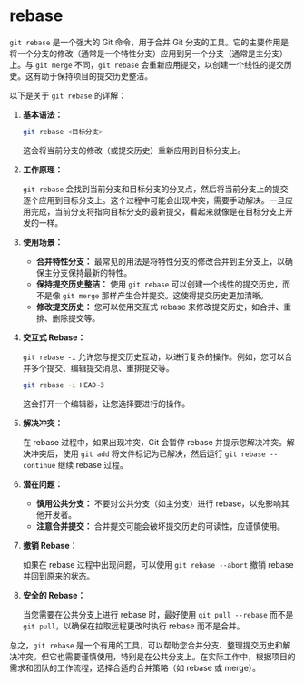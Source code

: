 # rebase

`git rebase` 是一个强大的 Git 命令，用于合并 Git 分支的工具。它的主要作用是将一个分支的修改（通常是一个特性分支）应用到另一个分支（通常是主分支）上。与 `git merge` 不同，`git rebase` 会重新应用提交，以创建一个线性的提交历史。这有助于保持项目的提交历史整洁。

以下是关于 `git rebase` 的详解：

1. **基本语法：**

   ```bash
   git rebase <目标分支>
   ```

   这会将当前分支的修改（或提交历史）重新应用到目标分支上。

2. **工作原理：**

   `git rebase` 会找到当前分支和目标分支的分叉点，然后将当前分支上的提交逐个应用到目标分支上。这个过程中可能会出现冲突，需要手动解决。一旦应用完成，当前分支将指向目标分支的最新提交，看起来就像是在目标分支上开发的一样。

3. **使用场景：**

   - **合并特性分支：** 最常见的用法是将特性分支的修改合并到主分支上，以确保主分支保持最新的特性。
   - **保持提交历史整洁：** 使用 `git rebase` 可以创建一个线性的提交历史，而不是像 `git merge` 那样产生合并提交。这使得提交历史更加清晰。
   - **修改提交历史：** 您可以使用交互式 rebase 来修改提交历史，如合并、重排、删除提交等。

4. **交互式 Rebase：**

   `git rebase -i` 允许您与提交历史互动，以进行复杂的操作。例如，您可以合并多个提交、编辑提交消息、重排提交等。

   ```bash
   git rebase -i HEAD~3
   ```

   这会打开一个编辑器，让您选择要进行的操作。

5. **解决冲突：**

   在 rebase 过程中，如果出现冲突，Git 会暂停 rebase 并提示您解决冲突。解决冲突后，使用 `git add` 将文件标记为已解决，然后运行 `git rebase --continue` 继续 rebase 过程。

6. **潜在问题：**

   - **慎用公共分支：** 不要对公共分支（如主分支）进行 rebase，以免影响其他开发者。
   - **注意合并提交：** 合并提交可能会破坏提交历史的可读性，应谨慎使用。

7. **撤销 Rebase：**

   如果在 rebase 过程中出现问题，可以使用 `git rebase --abort` 撤销 rebase 并回到原来的状态。

8. **安全的 Rebase：**

   当您需要在公共分支上进行 rebase 时，最好使用 `git pull --rebase` 而不是 `git pull`，以确保在拉取远程更改时执行 rebase 而不是合并。

总之，`git rebase` 是一个有用的工具，可以帮助您合并分支、整理提交历史和解决冲突。但它也需要谨慎使用，特别是在公共分支上。在实际工作中，根据项目的需求和团队的工作流程，选择合适的合并策略（如 rebase 或 merge）。
